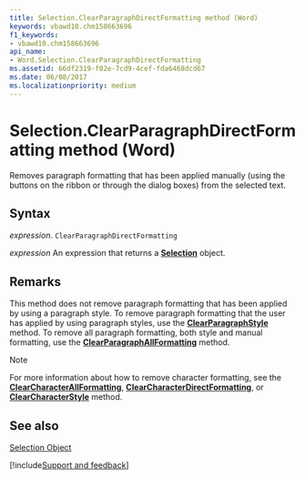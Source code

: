 ```yaml
---
title: Selection.ClearParagraphDirectFormatting method (Word)
keywords: vbawd10.chm158663696
f1_keywords:
- vbawd10.chm158663696
api_name:
- Word.Selection.ClearParagraphDirectFormatting
ms.assetid: 66df2319-f02e-7cd9-4cef-fda6468dcd67
ms.date: 06/08/2017
ms.localizationpriority: medium
---
```



# Selection.ClearParagraphDirectFormatting method (Word)

Removes paragraph formatting that has been applied manually (using the buttons on the ribbon or through the dialog boxes) from the selected text.


## Syntax

_expression_. `ClearParagraphDirectFormatting`

 _expression_ An expression that returns a **[Selection](Word.Selection.md)** object.


## Remarks

This method does not remove paragraph formatting that has been applied by using a paragraph style. To remove paragraph formatting that the user has applied by using paragraph styles, use the **[ClearParagraphStyle](Word.Selection.ClearParagraphStyle.md)** method. To remove all paragraph formatting, both style and manual formatting, use the **[ClearParagraphAllFormatting](Word.Selection.ClearParagraphAllFormatting.md)** method.


> [!NOTE] 
> For more information about how to remove character formatting, see the **[ClearCharacterAllFormatting](Word.Selection.ClearCharacterAllFormatting.md)**, **[ClearCharacterDirectFormatting](Word.Selection.ClearCharacterDirectFormatting.md)**, or **[ClearCharacterStyle](Word.Selection.ClearCharacterStyle.md)** method.


## See also


[Selection Object](Word.Selection.md)

[!include[Support and feedback](~/includes/feedback-boilerplate.md)]